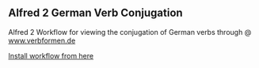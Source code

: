 ## Alfred 2 German Verb Conjugation

Alfred 2 Workflow for viewing the conjugation of German verbs through @ www.verbformen.de

[Install workflow from here](https://github.com/jothirams/german-verb-conjugation/blob/master/german-verb-conjugation.alfredworkflow?raw=true)